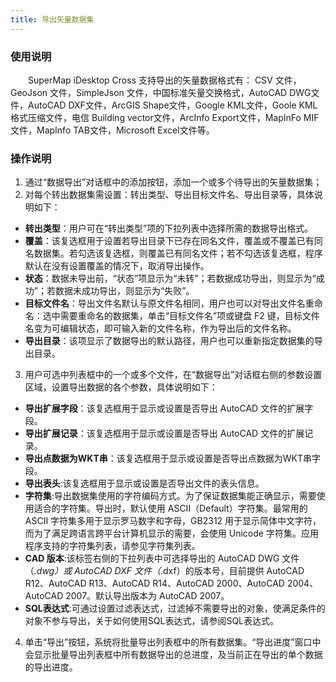 ```yaml
---
title: 导出矢量数据集
---
```


### 使用说明

　　SuperMap iDesktop Cross 支持导出的矢量数据格式有： CSV 文件，GeoJson 文件，SimpleJson 文件，中国标准矢量交换格式，AutoCAD DWG文件，AutoCAD DXF文件，ArcGIS Shape文件，Google KML文件，Goole KML格式压缩文件，电信 Building vector文件，ArcInfo Export文件，MapInFo MIF文件，MapInfo TAB文件，Microsoft Excel文件等。

### 操作说明

1. 通过“数据导出”对话框中的添加按钮，添加一个或多个待导出的矢量数据集；
2. 对每个转出数据集需设置：转出类型、导出目标文件名、导出目录等，具体说明如下：

 - **转出类型**：用户可在“转出类型”项的下拉列表中选择所需的数据导出格式。
 - **覆盖**：该复选框用于设置若导出目录下已存在同名文件，覆盖或不覆盖已有同名数据集。若勾选该复选框，则覆盖已有同名文件；若不勾选该复选框，程序默认在没有设置覆盖的情况下，取消导出操作。   
 - **状态**：数据未导出前，“状态”项显示为“未转”；若数据成功导出，则显示为“成功”；若数据未成功导出，则显示为“失败”。 
 - **目标文件名**：导出文件名默认与原文件名相同，用户也可以对导出文件名重命名：选中需要重命名的数据集，单击“目标文件名”项或键盘 F2 键，目标文件名变为可编辑状态，即可输入新的文件名称，作为导出后的文件名称。 
 - **导出目录**：该项显示了数据导出的默认路径，用户也可以重新指定数据集的导出目录。
3. 用户可选中列表框中的一个或多个文件，在“数据导出”对话框右侧的参数设置区域，设置导出数据的各个参数，具体说明如下：
  - **导出扩展字段**：该复选框用于显示或设置是否导出 AutoCAD 文件的扩展字段。  
  - **导出扩展记录**：该复选框用于显示或设置是否导出 AutoCAD 文件的扩展记录。  
  - **导出点数据为WKT串**：该复选框用于显示或设置是否导出点数据为WKT串字段。  
  - **导出表头**:该复选框用于显示或设置是否导出文件的表头信息。  
  - **字符集**:导出数据集使用的字符编码方式。为了保证数据集能正确显示，需要使用适合的字符集。导出时，默认使用 ASCII（Default）字符集。最常用的 ASCII 字符集多用于显示罗马数字和字母，GB2312 用于显示简体中文字符，而为了满足跨语言跨平台计算机显示的需要，会使用 Unicode 字符集。应用程序支持的字符集列表，请参见字符集列表。   
  - **CAD 版本**:该标签右侧的下拉列表中可选择导出的 AutoCAD DWG 文件（*.dwg）或 AutoCAD DXF 文件（*.dxf）的版本号，目前提供 AutoCAD R12、AutoCAD R13、AutoCAD R14、AutoCAD 2000、AutoCAD 2004、AutoCAD 2007。默认导出版本为 AutoCAD 2007。   
  - **SQL表达式**:可通过设置过滤表达式，过滤掉不需要导出的对象，使满足条件的对象不参与导出，关于如何使用SQL表达式，请参阅SQL表达式。 

4. 单击“导出”按钮，系统将批量导出列表框中的所有数据集。“导出进度”窗口中会显示批量导出列表框中所有数据导出的总进度，及当前正在导出的单个数据的导出进度。



